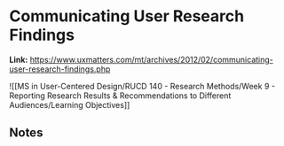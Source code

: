 # Communicating User Research Findings
**Link:** https://www.uxmatters.com/mt/archives/2012/02/communicating-user-research-findings.php

![[MS in User-Centered Design/RUCD 140 - Research Methods/Week 9 - Reporting Research Results & Recommendations to Different Audiences/Learning Objectives]]

## Notes